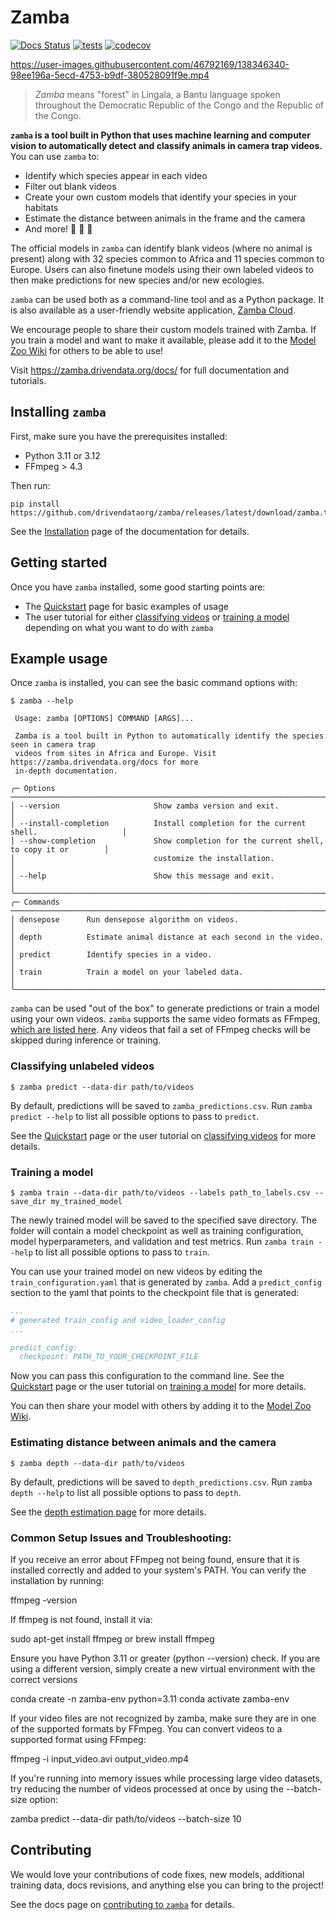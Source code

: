 # Zamba

[![Docs Status](https://img.shields.io/badge/docs-stable-informational)](https://zamba.drivendata.org/docs/)
[![tests](https://github.com/drivendataorg/zamba/workflows/tests/badge.svg?branch=master)](https://github.com/drivendataorg/zamba/actions?query=workflow%3Atests+branch%3Amaster)
[![codecov](https://codecov.io/gh/drivendataorg/zamba/branch/master/graph/badge.svg)](https://codecov.io/gh/drivendataorg/zamba)
<!-- [![PyPI](https://img.shields.io/pypi/v/zamba.svg)](https://pypi.org/project/zamba/) -->

https://user-images.githubusercontent.com/46792169/138346340-98ee196a-5ecd-4753-b9df-380528091f9e.mp4

> *Zamba* means "forest" in Lingala, a Bantu language spoken throughout the Democratic Republic of the Congo and the Republic of the Congo.

**`zamba` is a tool built in Python that uses machine learning and computer vision to automatically detect and classify animals in camera trap videos.** You can use `zamba` to:

- Identify which species appear in each video
- Filter out blank videos
- Create your own custom models that identify your species in your habitats
- Estimate the distance between animals in the frame and the camera
- And more! 🙈 🙉 🙊

The official models in `zamba` can identify blank videos (where no animal is present) along with 32 species common to Africa and 11 species common to Europe. Users can also finetune models using their own labeled videos to then make predictions for new species and/or new ecologies.

`zamba` can be used both as a command-line tool and as a Python package. It is also available as a user-friendly website application, [Zamba Cloud](https://www.zambacloud.com/).

We encourage people to share their custom models trained with Zamba. If you train a model and want to make it available, please add it to the [Model Zoo Wiki](https://github.com/drivendataorg/zamba/wiki) for others to be able to use!

Visit https://zamba.drivendata.org/docs/ for full documentation and tutorials.

## Installing `zamba`

First, make sure you have the prerequisites installed:

* Python 3.11 or 3.12
* FFmpeg > 4.3

Then run:
```console
pip install https://github.com/drivendataorg/zamba/releases/latest/download/zamba.tar.gz
```

See the [Installation](https://zamba.drivendata.org/docs/stable/install/) page of the documentation for details.

## Getting started

Once you have `zamba` installed, some good starting points are:

- The [Quickstart](https://zamba.drivendata.org/docs/stable/quickstart/) page for basic examples of usage
- The user tutorial for either [classifying videos](https://zamba.drivendata.org/docs/stable/predict-tutorial/) or [training a model](https://zamba.drivendata.org/docs/stable/train-tutorial/) depending on what you want to do with `zamba`

## Example usage

Once `zamba` is installed, you can see the basic command options with:
```console
$ zamba --help

 Usage: zamba [OPTIONS] COMMAND [ARGS]...

 Zamba is a tool built in Python to automatically identify the species seen in camera trap
 videos from sites in Africa and Europe. Visit https://zamba.drivendata.org/docs for more
 in-depth documentation.

╭─ Options ─────────────────────────────────────────────────────────────────────────────────╮
│ --version                     Show zamba version and exit.                                │
│ --install-completion          Install completion for the current shell.                   │
│ --show-completion             Show completion for the current shell, to copy it or        │
│                               customize the installation.                                 │
│ --help                        Show this message and exit.                                 │
╰───────────────────────────────────────────────────────────────────────────────────────────╯
╭─ Commands ────────────────────────────────────────────────────────────────────────────────╮
│ densepose      Run densepose algorithm on videos.                                         │
│ depth          Estimate animal distance at each second in the video.                      │
│ predict        Identify species in a video.                                               │
│ train          Train a model on your labeled data.                                        │
╰───────────────────────────────────────────────────────────────────────────────────────────╯
```

`zamba` can be used "out of the box" to generate predictions or train a model using your own videos. `zamba` supports the same video formats as FFmpeg, [which are listed here](https://www.ffmpeg.org/general.html#Supported-File-Formats_002c-Codecs-or-Features). Any videos that fail a set of FFmpeg checks will be skipped during inference or training.

### Classifying unlabeled videos

```console
$ zamba predict --data-dir path/to/videos
```

By default, predictions will be saved to `zamba_predictions.csv`. Run `zamba predict --help` to list all possible options to pass to `predict`.

See the [Quickstart](https://zamba.drivendata.org/docs/stable/quickstart/) page or the user tutorial on [classifying videos](https://zamba.drivendata.org/docs/stable/predict-tutorial/) for more details.

### Training a model

```console
$ zamba train --data-dir path/to/videos --labels path_to_labels.csv --save_dir my_trained_model
```

The newly trained model will be saved to the specified save directory. The folder will contain a model checkpoint as well as training configuration, model hyperparameters, and validation and test metrics. Run `zamba train --help` to list all possible options to pass to `train`.

You can use your trained model on new videos by editing the `train_configuration.yaml` that is generated by `zamba`. Add a `predict_config` section to the yaml that points to the checkpoint file that is generated:

```yaml
...
# generated train_config and video_loader_config
...

predict_config:
  checkpoint: PATH_TO_YOUR_CHECKPOINT_FILE

```

Now you can pass this configuration to the command line. See the [Quickstart](https://zamba.drivendata.org/docs/stable/quickstart/) page or the user tutorial on [training a model](https://zamba.drivendata.org/docs/stable/train-tutorial/) for more details.

You can then share your model with others by adding it to the [Model Zoo Wiki](https://github.com/drivendataorg/zamba/wiki).

### Estimating distance between animals and the camera

```console
$ zamba depth --data-dir path/to/videos
```

By default, predictions will be saved to `depth_predictions.csv`. Run `zamba depth --help` to list all possible options to pass to `depth`.

See the [depth estimation page](https://zamba.drivendata.org/docs/stable/models/depth/) for more details.

### Common Setup Issues and Troubleshooting:
If you receive an error about FFmpeg not being found, ensure that it is installed correctly and added to your system's PATH. You can verify the installation by running:

ffmpeg -version

If ffmpeg is not found, install it via: 

sudo apt-get install ffmpeg
or 
brew install ffmpeg

Ensure you have Python 3.11 or greater (python --version) check.
If you are using a different version, simply create a new virtual environment with the correct versions

conda create -n zamba-env python=3.11
conda activate zamba-env

If your video files are not recognized by zamba, make sure they are in one of the supported formats by FFmpeg. You can convert videos to a supported format using FFmpeg:

ffmpeg -i input_video.avi output_video.mp4

If you're running into memory issues while processing large video datasets, try reducing the number of videos processed at once by using the --batch-size option:

zamba predict --data-dir path/to/videos --batch-size 10

## Contributing

We would love your contributions of code fixes, new models, additional training data, docs revisions, and anything else you can bring to the project!

See the docs page on [contributing to `zamba`](https://zamba.drivendata.org/docs/stable/contribute/) for details.
